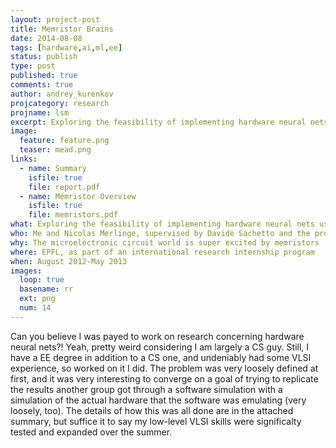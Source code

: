 ```yaml
---
layout: project-post
title: Memristor Brains
date: 2014-08-08
tags: [hardware,ai,ml,ee]
status: publish
type: post
published: true
comments: true
author: andrey_kurenkov
projcategory: research
projname: lsm
excerpt: Exploring the feasibility of implementing hardware neural nets using memristors
image:
  feature: feature.png
  teaser: mead.png
links:
  - name: Summary
    isfile: true
    file: report.pdf
  - name: Memristor Overview
    isfile: true
    file: memristors.pdf
what: Exploring the feasibility of implementing hardware neural nets using memristors
who: Me and Nicolas Merlinge, supervised by Davide Sachetto and the professor
why: The microelectronic circuit world is super excited by memristors
where: EPFL, as part of an international research internship program
when: August 2012-May 2013
images:
  loop: true
  basename: rr
  ext: png
  num: 14
---
```

Can you believe I was payed to work on research concerning hardware neural nets?! Yeah, pretty weird considering I am largely a CS guy. Still, I have a EE degree in addition to a CS one, and undeniably had some VLSI experience, so worked on it I did. The problem was very loosely defined at first, and it was very interesting to converge on a goal of trying to replicate the results another group got through a software simulation with a simulation of the actual hardware that the software was emulating (very loosely, too). The details of how this was all done are in the attached summary, but suffice it to say my low-level VLSI skills were significalty tested and expanded over the summer. 
